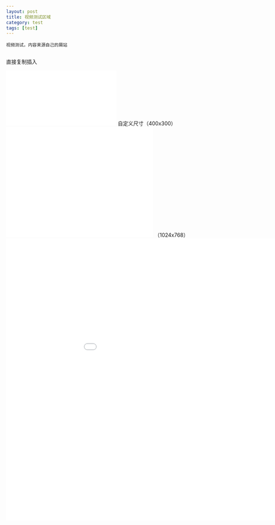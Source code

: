 ```yaml
---
layout: post
title: 视频测试区域
category: test
tags: [test]
---
```


```
视频测试，内容来源自己的屑站
```

```

```

直接复制插入
<iframe src="//player.bilibili.com/player.html?aid=45722815&cid=80096220&page=1" scrolling="no" border="0" frameborder="no" framespacing="0" allowfullscreen="true"> </iframe>
自定义尺寸（400x300）
<iframe src="//player.bilibili.com/player.html?aid=30796655&cid=53769482&page=1" width="400" height="300" scrolling="no" border="0" frameborder="no" framespacing="0" allowfullscreen="true"> </iframe>
（1024x768）

<iframe src="//player.bilibili.com/player.html?
aid=33081901
&cid=57904678
&page=1" width="1024" height="768" scrolling="no" border="0" frameborder="no" framespacing="0" allowfullscreen="true"> </iframe>
